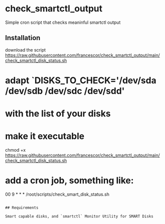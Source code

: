 # check_smartctl_output

Simple cron script that checks meaninful smartctl output

## Installation

download the script https://raw.githubusercontent.com/francescor/check_smartctl_output/main/check_smartctl_disk_status.sh

# adapt `DISKS_TO_CHECK='/dev/sda /dev/sdb /dev/sdc /dev/sdd'
# with the list of your disks

# make it executable
chmod +x https://raw.githubusercontent.com/francescor/check_smartctl_output/main/check_smartctl_disk_status.sh

# add a cron job, something like:

00 9  * * * /root/scripts/check_smart_disk_status.sh
```

## Requirements 

Smart capable disks, and `smartctl` Monitor Utility for SMART Disks
